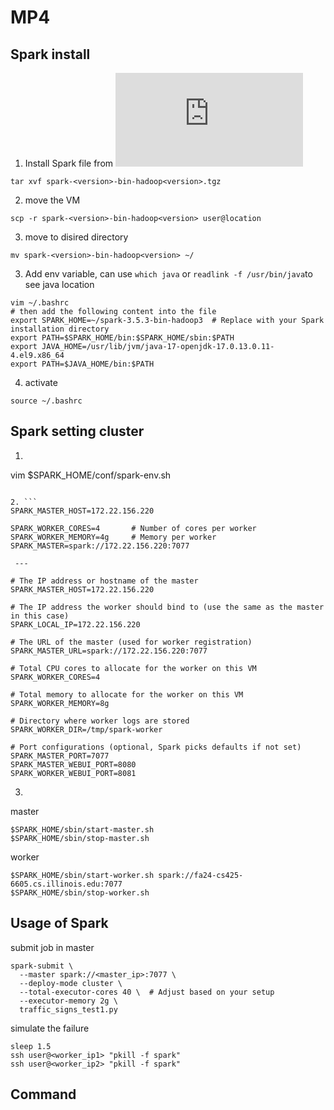 # MP4


## Spark install
1. Install Spark file  from ![Apache](https://spark.apache.org/downloads.html)
```
tar xvf spark-<version>-bin-hadoop<version>.tgz
```
2. move the VM
```
scp -r spark-<version>-bin-hadoop<version> user@location
```
3. move to disired directory
```
mv spark-<version>-bin-hadoop<version> ~/
```
3. Add env variable, can use ```which java```  or ```readlink -f /usr/bin/java```to see java location
```
vim ~/.bashrc
# then add the following content into the file
export SPARK_HOME=~/spark-3.5.3-bin-hadoop3  # Replace with your Spark installation directory
export PATH=$SPARK_HOME/bin:$SPARK_HOME/sbin:$PATH
export JAVA_HOME=/usr/lib/jvm/java-17-openjdk-17.0.13.0.11-4.el9.x86_64
export PATH=$JAVA_HOME/bin:$PATH
```

4. activate
```
source ~/.bashrc
```

## Spark setting cluster

1. ```
vim $SPARK_HOME/conf/spark-env.sh
```

2. ```
SPARK_MASTER_HOST=172.22.156.220

SPARK_WORKER_CORES=4       # Number of cores per worker
SPARK_WORKER_MEMORY=4g     # Memory per worker
SPARK_MASTER=spark://172.22.156.220:7077

 ---

# The IP address or hostname of the master
SPARK_MASTER_HOST=172.22.156.220

# The IP address the worker should bind to (use the same as the master in this case)
SPARK_LOCAL_IP=172.22.156.220

# The URL of the master (used for worker registration)
SPARK_MASTER_URL=spark://172.22.156.220:7077

# Total CPU cores to allocate for the worker on this VM
SPARK_WORKER_CORES=4

# Total memory to allocate for the worker on this VM
SPARK_WORKER_MEMORY=8g

# Directory where worker logs are stored
SPARK_WORKER_DIR=/tmp/spark-worker

# Port configurations (optional, Spark picks defaults if not set)
SPARK_MASTER_PORT=7077
SPARK_MASTER_WEBUI_PORT=8080
SPARK_WORKER_WEBUI_PORT=8081
```

3. 
master 
```
$SPARK_HOME/sbin/start-master.sh
$SPARK_HOME/sbin/stop-master.sh
```
worker
```
$SPARK_HOME/sbin/start-worker.sh spark://fa24-cs425-6605.cs.illinois.edu:7077
$SPARK_HOME/sbin/stop-worker.sh
```

## Usage of Spark
submit job in master
```
spark-submit \
  --master spark://<master_ip>:7077 \
  --deploy-mode cluster \
  --total-executor-cores 40 \  # Adjust based on your setup
  --executor-memory 2g \
  traffic_signs_test1.py
```
simulate the failure
```
sleep 1.5
ssh user@<worker_ip1> "pkill -f spark"
ssh user@<worker_ip2> "pkill -f spark"
```
## Command

